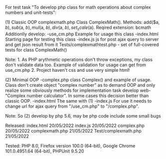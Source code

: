 
For test task "To develop php class for math operations about complex numbers and unit-tests":

(1) Classic OOP 
    complexmath.php Class ComplexMath(). Methods: add($a, $b), sub($a, $b), mul($a, $b), div($a, $b), set_scale($a).
    Reqired extension: bcmath 
    Additionlly develop: 
        -use_cm.php Example for usage this class
        -index.html Starting page for testing this class
        -index.js   js for post ajax query to server and get json result from it
        Tests/complexmathtest.php - set of full-covered tests for class ComplexMath()

Note: 1. As PHP arythmetic operations don't throw exceptions, my class don't validate data too.
    Example of validation for usage can get from use_cm.php
    2. Project haven't css and use very simple html!

(2) Minimal OOP
    -complex.php class Complex() and example of usage. Class don't create object "complex number" as to demand OOP and only realize some obviously methods for implementation task develop web-"Complex number calculator". In some cases this decision better than classic OOP.
    -index.html The same with (1)
    -index.js   For use it needs to change url for ajax query from "/use_cm.php" to "/complex.php".

Note: So (2) develop by php 5.6, may be php code include some small bugs

Released: index.html            20/05/2022
          index.js              20/05/2022
          complex.php           20/05/2022
          complexmath.php       21/05/2022
          Test/complexmath.php  21/05/2022

Tested: PHP 8.0, Firefox version 100.0 (64-bit), Google Chrome 101.0.4951.64 (64-bit), PHPUnit 9.5.20
